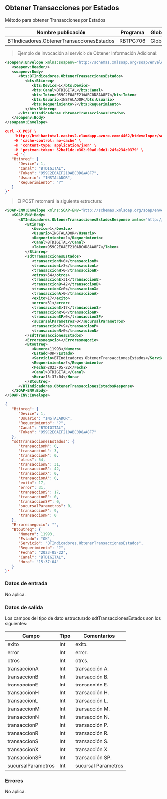 ## Obtener Transacciones por Estados

Método para obtener Transacciones por Estados

| Nombre publicación                        | Programa | Global/País |
| ----------------------------------------- | -------- | ----------- |
| BTIndicadores.ObtenerTransaccionesEstados | RBTPG706 | Global      |

> Ejemplo de invocación al servicio de Obtener Información Adicional:

```xml
<soapenv:Envelope xmlns:soapenv="http://schemas.xmlsoap.org/soap/envelope/" xmlns:bts="http://uy.com.dlya.bantotal/BTSOA/">
   <soapenv:Header/>
   <soapenv:Body>
      <bts:BTIndicadores.ObtenerTransaccionesEstados>
         <bts:Btinreq>
            <bts:Device>1</bts:Device>
            <bts:Canal>BTDIGITAL</bts:Canal>
            <bts:Token>959C2E0AEF210ABC0D8AA8F7</bts:Token>
            <bts:Usuario>INSTALADOR</bts:Usuario>
            <bts:Requerimiento>?</bts:Requerimiento>
         </bts:Btinreq>
      </bts:BTIndicadores.ObtenerTransaccionesEstados>
   </soapenv:Body>
</soapenv:Envelope>
```

```json
curl -X POST \
	'http://btd-bantotal.eastus2.cloudapp.azure.com:4462/btdeveloper/servlet/com.dlya.bantotal.odwsbt_BTClientes?ObtenerInformacionAdicional' \
	-H 'cache-control: no-cache' \
	-H 'content-type: application/json' \
	-H 'postman-token: 52baf1dc-e302-90a6-0de1-24fa234c0379' \
	-d '{
   "Btinreq": {
      "Device": 1,
      "Canal": "BTDIGITAL",
      "Token": "959C2E0AEF210ABC0D8AA8F7",
      "Usuario": "INSTALADOR",
      "Requerimiento": "?"
   }
}'
```

> El POST retornará la siguiente estructura:

```xml
<SOAP-ENV:Envelope xmlns:SOAP-ENV="http://schemas.xmlsoap.org/soap/envelope/" xmlns:xsd="http://www.w3.org/2001/XMLSchema" xmlns:SOAP-ENC="http://schemas.xmlsoap.org/soap/encoding/" xmlns:xsi="http://www.w3.org/2001/XMLSchema-instance">
   <SOAP-ENV:Body>
      <BTIndicadores.ObtenerTransaccionesEstadosResponse xmlns="http://uy.com.dlya.bantotal/BTSOA/">
         <Btinreq>
            <Device>1</Device>
            <Usuario>INSTALADOR</Usuario>
            <Requerimiento>?</Requerimiento>
            <Canal>BTDIGITAL</Canal>
            <Token>959C2E0AEF210ABC0D8AA8F7</Token>
         </Btinreq>
         <sdtTransaccionesEstados>
            <transaccionM>0</transaccionM>
            <transaccionL>3</transaccionL>
            <transaccionH>0</transaccionH>
            <otros>54</otros>
            <transaccionE>31</transaccionE>
            <transaccionB>42</transaccionB>
            <transaccionX>0</transaccionX>
            <transaccionA>0</transaccionA>
            <exito>17</exito>
            <error>31</error>
            <transaccionS>17</transaccionS>
            <transaccionR>0</transaccionR>
            <transaccionSP>0</transaccionSP>
            <sucursalParametros>0</sucursalParametros>
            <transaccionP>9</transaccionP>
            <transaccionN>0</transaccionN>
         </sdtTransaccionesEstados>
         <Erroresnegocio></Erroresnegocio>
         <Btoutreq>
            <Numero>11993</Numero>
            <Estado>OK</Estado>
            <Servicio>BTIndicadores.ObtenerTransaccionesEstados</Servicio>
            <Requerimiento>?</Requerimiento>
            <Fecha>2023-05-22</Fecha>
            <Canal>BTDIGITAL</Canal>
            <Hora>15:37:04</Hora>
         </Btoutreq>
      </BTIndicadores.ObtenerTransaccionesEstadosResponse>
   </SOAP-ENV:Body>
</SOAP-ENV:Envelope>
```

```json
{
   "Btinreq": {
      "Device": 1,
      "Usuario": "INSTALADOR",
      "Requerimiento": "?",
      "Canal": "BTDIGITAL",
      "Token": "959C2E0AEF210ABC0D8AA8F7"
   },
   "sdtTransaccionesEstados": {
      "transaccionM": 0,
      "transaccionL": 3,
      "transaccionH": 0,
      "otros": 54,
      "transaccionE": 31,
      "transaccionB": 42,
      "transaccionX": 0,
      "transaccionA": 0,
      "exito": 17,
      "error": 31,
      "transaccionS": 17,
      "transaccionR": 0,
      "transaccionSP": 0,
      "sucursalParametros": 0,
      "transaccionP": 9,
      "transaccionN": 0
   },
   "Erroresnegocio": "",
   "Btoutreq": {
      "Numero": 11993,
      "Estado": "OK",
      "Servicio": "BTIndicadores.ObtenerTransaccionesEstados",
      "Requerimiento": "?",
      "Fecha": "2023-05-22",
      "Canal": "BTDIGITAL",
      "Hora": "15:37:04"
   }
}'
```

### Datos de entrada

No aplica.

### Datos de salida

<!-- | Nombre                | Tipo           | Comentarios                     |
| --------------------- | -------------- | ------------------------------- |
| totalSucursales       | Int            | Informacion Adicional de datos. |
| sucursalesCerradas    | Int            | Informacion Adicional de datos. |
| sucursalesAbiertas    | Int            | Informacion Adicional de datos. |
| porcentajeSucursalesC | Int            | Informacion Adicional de datos. |
| porcentajeSucursalesA | Int            | Informacion Adicional de datos. |
| ListadoSucursalesC    | SdtsBTSucursal | Informacion Adicional de datos. |
| ListadoSucursalesA    | SdtsBTSucursal | Informacion Adicional de datos. |
| totalCajas            | Int            | Informacion Adicional de datos. |
| cajasCerradas         | Int            | Informacion Adicional de datos. |
| cajasAbiertas         | Int            | Informacion Adicional de datos. |
| porcentajeCajasC      | Int            | Informacion Adicional de datos. |
| porcentajeCajasA      | Int            | Informacion Adicional de datos. |
| ListadoCajasC         | SdtsBTCaja     | Informacion Adicional de datos. |
| ListadoCajasA         | SdtsBTCaja     | Informacion Adicional de datos. | -->

Los campos del tipo de dato estructurado sdtTransaccionesEstados son los siguientes:

| Campo              | Tipo | Comentarios         |
| ------------------ | ---- | ------------------- |
| exito              | Int  | exito.              |
| error              | Int  | error.              |
| otros              | Int  | otros.              |
| transaccionA       | Int  | transacción A.      |
| transaccionB       | Int  | transacción B.      |
| transaccionE       | Int  | transacción E.      |
| transaccionH       | Int  | transacción H.      |
| transaccionL       | Int  | transacción L.      |
| transaccionM       | Int  | transacción M.      |
| transaccionN       | Int  | transacción N.      |
| transaccionP       | Int  | transacción P.      |
| transaccionR       | Int  | transacción R.      |
| transaccionS       | Int  | transacción S.      |
| transaccionX       | Int  | transacción X.      |
| transaccionSP      | Int  | transacción SP.      |
| sucursalParametros | Int  | sucursal Parametros |

### Errores

No aplica.
